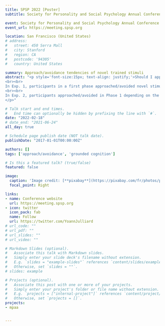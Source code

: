 ```yaml
---
title: SPSP 2022 [Poster]
subtitle: Society for Personality and Social Psychology Annual Conference 2022

event: Society for Personality and Social Psychology Annual Conference 2022
event_url: https://meeting.spsp.org

location: San Francisco (United States)
# address:
#   street: 450 Serra Mall
#   city: Stanford
#   region: CA
#   postcode: '94305'
#   country: United States

summary: Approach/avoidance tendencies of novel trained stimuli
abstract: "<p style='font-size:15px; text-align: justify;'>Should I approach or avoid? Relying on past behaviors is often adapted to decide quickly. However, past research focused on valence showing that people are faster to approach positive stimuli and avoid negative ones than the reverse (Chen & Bargh, 1999). A grounded cognition view suggests that approach/avoidance tendencies could emerge from past experiences reactivation. Hence, approach/avoidance experiences should create later tendencies.
<br><br>
In Exp. 1, participants in a first phase approached/avoided novel stimuli from two fictitious groups. In a second phase, participants were primed with these stimuli and had to approach/avoid neutral geometric shapes. We predicted and observed faster responses to approach/avoid shapes when primed with approached/avoided stimuli than the reverse, t(154) = 5.22, p = .025, dz = 0.42.
<br><br>
In Exp. 2, participants approached/avoided in Phase 1 depending on the stimuli color, not their group. We observed a similar effect, t(76) = 2.676, p = .009, dz = 0.30. A replication of this experiment yielded a similar—though smaller—effect, t(380) = 2.02, p = .044, dz = 0.10. Therefore, it seems that past approach/avoidance experiences can create later tendencies.
</p>"

# Talk start and end times.
#   End time can optionally be hidden by prefixing the line with `#`.
date: "2022-02-18"
# date_end: "2021-06-24"
all_day: true

# Schedule page publish date (NOT talk date).
publishDate: "2017-01-01T00:00:00Z"

authors: []
tags: ['approach/avoidance', 'grounded cognition']

# Is this a featured talk? (true/false)
featured: false

image:
  caption: 'Image credit: [**pixabay**](https://pixabay.com/fr/photos/panorama-le-pont-du-golden-gate-2154194/)'
  focal_point: Right

links:
- name: Conference website
  url: https://meeting.spsp.org
- icon: twitter
  icon_pack: fab
  name: Follow
  url: https://twitter.com/YoannJulliard
# url_code: ""
# url_pdf: ""
# url_slides: ""
# url_video: ""

# Markdown Slides (optional).
#   Associate this talk with Markdown slides.
#   Simply enter your slide deck's filename without extension.
#   E.g. `slides = "example-slides"` references `content/slides/example-slides.md`.
#   Otherwise, set `slides = ""`.
# slides: example

# Projects (optional).
#   Associate this post with one or more of your projects.
#   Simply enter your project's folder or file name without extension.
#   E.g. `projects = ["internal-project"]` references `content/project/deep-learning/index.md`.
#   Otherwise, set `projects = []`.
projects:
- mpaa


---
```

